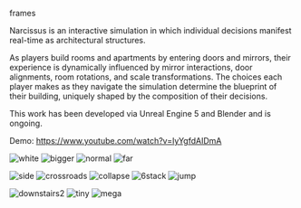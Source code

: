 frames

Narcissus is an interactive simulation in which individual decisions manifest real-time as architectural structures. 

As players build rooms and apartments by entering doors and mirrors, their experience is dynamically influenced by mirror interactions,  door alignments, room rotations, and scale transformations. The choices each player makes as they navigate the simulation determine the blueprint of their building, uniquely shaped by the composition of their decisions. 

This work has been developed via Unreal Engine 5 and Blender and is ongoing.

Demo: https://www.youtube.com/watch?v=IyYgfdAIDmA

![white](../../images/digitalmedia/narcissus/white.jpeg)
![bigger](../../images/digitalmedia/narcissus/bigger.jpeg)
![normal](../../images/digitalmedia/narcissus/normal.jpeg)
![far](../../images/digitalmedia/narcissus/far.jpeg)

![side](../../images/digitalmedia/narcissus/side.jpg)
![crossroads](../../images/digitalmedia/narcissus/crossroads.jpg)
![collapse](../../images/digitalmedia/narcissus/collapse.jpg)
![6stack](../../images/digitalmedia/narcissus/6stack.jpg)
![jump](../../images/digitalmedia/narcissus/jump.jpg)

![downstairs2](../../images/digitalmedia/narcissus/downstairs_1.jpeg)
![tiny](../../images/digitalmedia/narcissus/tiny.jpeg)
![mega](../../images/digitalmedia/narcissus/mega.jpg)








